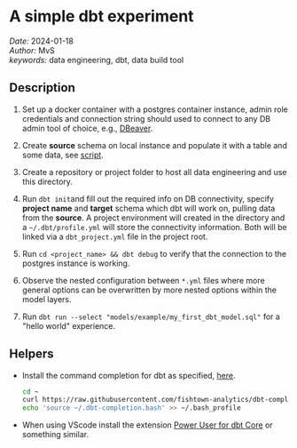 # A simple dbt experiment

*Date:* 2024-01-18  
*Author:* MvS  
*keywords:* data engineering, dbt, data build tool

## Description

1. Set up a docker container with a postgres container instance, admin role credentials and connection string should used
to connect to any DB admin tool of choice, e.g., [DBeaver](https://dbeaver.io/).

2. Create **source** schema on local instance and populate it with a table and some data, see [script](./scripts/00_source.sql).

3. Create a repository or project folder to host all data engineering and use this directory.

4. Run `dbt init`and fill out the required info on DB connectivity, specify **project name** and **target** schema which dbt will work on, pulling
data from the **source**. A project environment will created in the directory and a `~/.dbt/profile.yml` will store the connectivity information.
Both will be linked via a `dbt_project.yml` file in the project root.

5. Run `cd <project_name> && dbt debug` to verify that the connection to the postgres instance is working.

6. Observe the nested configuration between `*.yml` files where more general options can
be overwritten by more nested options within the model layers.

7. Run  `dbt run --select "models/example/my_first_dbt_model.sql"` for a "hello world" experience.

## Helpers

- Install the command completion for dbt as specified, [here](https://github.com/dbt-labs/dbt-completion.bash).

    ```bash
    cd ~
    curl https://raw.githubusercontent.com/fishtown-analytics/dbt-completion.bash/master/dbt-completion.bash > ~/.dbt-completion.bash
    echo 'source ~/.dbt-completion.bash' >> ~/.bash_profile
    ```

- When using VScode install the extension [Power User for dbt Core](https://marketplace.visualstudio.com/items?itemName=innoverio.vscode-dbt-power-user) or something similar.
